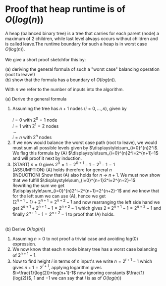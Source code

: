 # Proof that heap runtime is of $`O(log(n))`$ <br>

A heap (balanced binary tree) is a tree that carries for each parent (node) a maximum of  $`2`$ children, while last level always occurs without children and is called leave.The runtime boundary for such a heap is in worst case $`O(log(n))`$.<br><br>
We give a short proof sketchfor this by:

(a) deriving the general formula of such a "worst case" balancing operation (root to leave!)  
(b) show that the formula has a boundary of $`O(log(n))`$.<br>

With $`n`$ we refer to the number of inputs into the algorithm.

(a) Derive the general formula
1. Assuming the tree has $`n+1`$ nodes ($`i=0,...,n`$), given by <br><br>
   $`i=0`$ with $`2^{0}=1`$ node <br>
   $`i=1`$ with $`2^{1}=2`$ nodes <br>
   $`...`$ <br>
   $`i=n`$ with $`2^{n}`$ nodes <br>
2. If we now would balance the worst case path (root to leave), we would must sum all possible levels given by $`\displaystyle\sum_{i=0}^{n}2^i`$.<br> 
We flag this formula by (A) $`\displaystyle\sum_{i=0}^{n}2^i=2^{n+1}-1`$ and will proof it next by induction.
3. (START) $`n=0`$ gives $`2^{0}=1=2^{0+1}-1=2^{1}-1=1`$  <br>
   (ASSUMPTION) (A) holds therefore for general  $`n`$  <br>
   (INDUCTION) Show that (A)  also holds for $`n`$ $`\rightarrow`$ $`n+1`$. We must now show that we fulfill  $`\displaystyle\sum_{i=0}^{n+1}2^i=2^{n+2}-1`$<br>
Rewriting the sum we get  $`\displaystyle\sum_{i=0}^{n}2^i+2^{n+1}=2^{n+2}-1`$ and we know that for the left sum we can use  (A), hence we get <br>
 $`(2^{n+1}-1)+2^{n+1}=2^{n+2}-1`$ and now rearranging the left side hand we get $`2^{n+1}+2^{n+1}-1=2^{n+2}-1`$ which gives $`2*2^{n+1}-1=2^{n+2}-1`$ and finally
$`2^{n+1}-1=2^{n+2}-1`$ to proof that (A) holds.<br><br>

(b) Derive $`O(log(n))`$ 
1. Assuming  $`n>0`$ to not proof a trivial case and avoiding  $`log(0)`$ expression.  
2. We now know that each $`n`$ node binary tree has a worst case balancing of $`2^{n+1}-1`$. <br>
3. Now to find height  $`i`$ in terms of $`n`$ input's we write $`n=2^{i+1}-1`$  which gives  $`n+1=2^{i+1}`$, applying logarithm gives<br>
$`i=\frac{1}{log(2)}*log(n+1)-1`$ now ignoring constants $`\frac{1}{log(2)}`$, $`1`$ and $`-1`$ we can say that $`i`$ is as of $`O(log(n))`$ 
